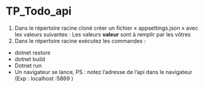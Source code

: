 # TP_Todo_api


1.	Dans le répertoire racine cloné créer un fichier « appsettings.json » avec les valeurs suivantes :
Les valeurs **valeur** sont à remplir par les vôtres
2.	Dans le répertoire racine exécutez les commandes : 
  -	dotnet restore
  -	dotnet build
  -	Dotnet run 
  -	Un navigateur se lance, PS : notez l’adresse de l’api dans le navigateur
      (Exp : localhost :5869 )
